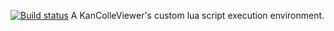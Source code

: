 [![Build status](https://ci.appveyor.com/api/projects/status/hq69mmaqck73nywh?svg=true)](https://ci.appveyor.com/project/Shazi199/kanscript)
A KanColleViewer's custom lua script execution environment.